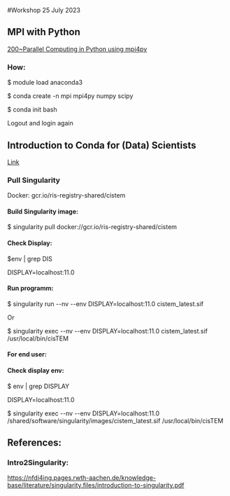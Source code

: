 #Workshop 25 July 2023

## MPI with Python
[200~Parallel Computing in Python using mpi4py](https://research.computing.yale.edu/sites/default/files/files/mpi4py.pdf)

### How:
$  module load anaconda3

$ conda create -n mpi mpi4py numpy scipy

$ conda init bash

Logout and login again

## Introduction to Conda for (Data) Scientists
[Link](https://carpentries-incubator.github.io/introduction-to-conda-for-data-scientists/)

### Pull Singularity

Docker: gcr.io/ris-registry-shared/cistem

#### Build Singularity image:

$ singularity pull docker://gcr.io/ris-registry-shared/cistem

#### Check Display:

$env | grep DIS

DISPLAY=localhost:11.0

#### Run programm:
$ singularity run --nv --env DISPLAY=localhost:11.0 cistem_latest.sif

Or

$ singularity exec --nv --env DISPLAY=localhost:11.0 cistem_latest.sif /usr/local/bin/cisTEM

#### For end user:
#### Check display env:

$ env | grep DISPLAY

DISPLAY=localhost:11.0

$ singularity exec --nv --env DISPLAY=localhost:11.0 /shared/software/singularity/images/cistem_latest.sif /usr/local/bin/cisTEM



## References:
### Intro2Singularity:
https://nfdi4ing.pages.rwth-aachen.de/knowledge-base/literature/singularity.files/introduction-to-singularity.pdf
